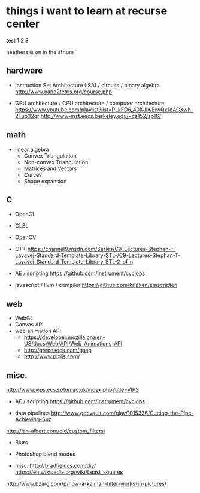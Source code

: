 # things i want to learn at recurse center

test 1 2 3

heathers is on in the atrium

hardware
-----
- Instruction Set Architecture (ISA) / circuits / binary algebra
http://www.nand2tetris.org/course.php

- GPU architecture / CPU architecture / computer architecture
https://www.youtube.com/playlist?list=PLkFD6_40KJIwEiwQx1dACXwh-2Fuo32qr
http://www-inst.eecs.berkeley.edu/~cs152/sp16/

math
-----
- linear algebra
  - Convex Triangulation
  - Non-convex Triangulation 
  - Matrices and Vectors
  - Curves
  - Shape expansion

C
-----
- OpenGL
- GLSL
- OpenCV
- C++
https://channel9.msdn.com/Series/C9-Lectures-Stephan-T-Lavavej-Standard-Template-Library-STL-/C9-Lectures-Stephan-T-Lavavej-Standard-Template-Library-STL-2-of-n

- AE / scripting
https://github.com/Instrument/cyclops

- javascript / llvm / compiler
https://github.com/kripken/emscripten

web
----
- WebGL
- Canvas API
- web animation API
  - https://developer.mozilla.org/en-US/docs/Web/API/Web_Animations_API
  - http://greensock.com/gsap
  - http://www.pixijs.com/

misc.
----
http://www.vips.ecs.soton.ac.uk/index.php?title=VIPS

- AE / scripting
https://github.com/Instrument/cyclops

- data pipelines
http://www.gdcvault.com/play/1015336/Cutting-the-Pipe-Achieving-Sub

http://ian-albert.com/old/custom_filters/
  - Blurs
  - Photoshop blend modes

- misc.
http://bradfieldcs.com/diy/
https://en.wikipedia.org/wiki/Least_squares

http://www.bzarg.com/p/how-a-kalman-filter-works-in-pictures/

